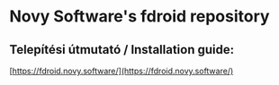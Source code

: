# Novy Software's fdroid repository

## Telepítési útmutató / Installation guide: 
[https://fdroid.novy.software/](https://fdroid.novy.software/)